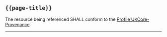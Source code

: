 ## <code>{{page-title}}</code>

The resource being referenced SHALL conform to the [Profile UKCore-Provenance](https://simplifier.net/hl7fhirukcorer4/ukcoreprovenance).

---
